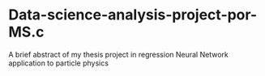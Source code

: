 # Data-science-analysis-project-por-MS.c
A brief abstract of my thesis project in regression Neural Network application to particle physics
